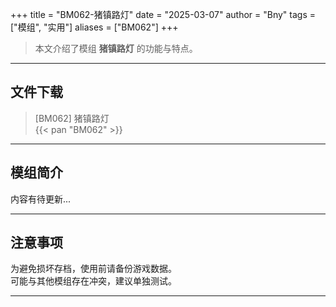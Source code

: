 +++
title = "BM062-猪镇路灯"
date = "2025-03-07"
author = "Bny"
tags = ["模组", "实用"]
aliases = ["BM062"]
+++

> 本文介绍了模组 **猪镇路灯** 的功能与特点。

---

## 文件下载

> [BM062] 猪镇路灯  
{{< pan "BM062" >}}  

---

## 模组简介

>  
内容有待更新...  

---

## 注意事项

>  
为避免损坏存档，使用前请备份游戏数据。  
可能与其他模组存在冲突，建议单独测试。  

---

